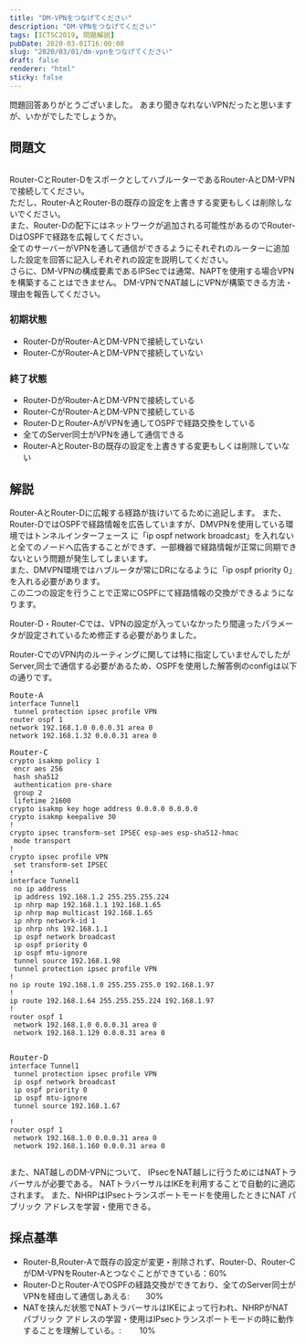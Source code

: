```yaml
---
title: "DM-VPNをつなげてください"
description: "DM-VPNをつなげてください"
tags: [ICTSC2019, 問題解説]
pubDate: 2020-03-01T16:00:00
slug: "2020/03/01/dm-vpnをつなげてください"
draft: false
renderer: "html"
sticky: false
---
```


<p>問題回答ありがとうございました。 あまり聞きなれないVPNだったと思いますが、いかがでしたでしょうか。</p>

<h2 id="%E5%95%8F%E9%A1%8C%E6%96%87">問題文&nbsp;<a href="https://wiki.icttoracon.net/ictsc2019/problems/chouett0:advertize_ospf/blog/#%E5%95%8F%E9%A1%8C%E6%96%87"></a>&nbsp;</h2>

<figure class="wp-block-image"><img decoding="async" src="https://i.imgur.com/H5lW9sI.jpg.webp" alt=""/></figure>

<p>Router-CとRouter-DをスポークとしてハブルーターであるRouter-AとDM-VPNで接続してください。<br>ただし、Router-AとRouter-Bの既存の設定を上書きする変更もしくは削除しないでください。<br>また、Router-Dの配下にはネットワークが追加される可能性があるのでRouter-DはOSPFで経路を広報してください。<br>全てのサーバーがVPNを通して通信ができるようにそれぞれのルーターに追加した設定を回答に記入しそれぞれの設定を説明してください。<br>さらに、DM-VPNの構成要素であるIPSecでは通常、NAPTを使用する場合VPNを構築することはできません。 DM-VPNでNAT越しにVPNが構築できる方法・理由を報告してください。</p>

<h3 id="%E5%88%9D%E6%9C%9F%E7%8A%B6%E6%85%8B">初期状態&nbsp;<a href="https://wiki.icttoracon.net/ictsc2019/problems/chouett0:advertize_ospf/blog/#%E5%88%9D%E6%9C%9F%E7%8A%B6%E6%85%8B"></a>&nbsp;</h3>

<ul><li>Router-DがRouter-AとDM-VPNで接続していない</li><li>Router-CがRouter-AとDM-VPNで接続していない</li></ul>

<h3 id="%E7%B5%82%E4%BA%86%E7%8A%B6%E6%85%8B">終了状態&nbsp;<a href="https://wiki.icttoracon.net/ictsc2019/problems/chouett0:advertize_ospf/blog/#%E7%B5%82%E4%BA%86%E7%8A%B6%E6%85%8B"></a>&nbsp;</h3>

<ul><li>Router-DがRouter-AとDM-VPNで接続している</li><li>Router-CがRouter-AとDM-VPNで接続している</li><li>Router-DとRouter-AがVPNを通してOSPFで経路交換をしている</li><li>全てのServer同士がVPNを通して通信できる</li><li>Router-AとRouter-Bの既存の設定を上書きする変更もしくは削除していない</li></ul>

<h2 id="%E8%A7%A3%E8%AA%AC">解説&nbsp;<a href="https://wiki.icttoracon.net/ictsc2019/problems/chouett0:advertize_ospf/blog/#%E8%A7%A3%E8%AA%AC"></a>&nbsp;</h2>

<p>Router-AとRouter-Dに広報する経路が抜けいてるために追記します。 また、Router-DではOSPFで経路情報を広告していますが、DMVPNを使用している環境ではトンネルインターフェース に「ip ospf network broadcast」を入れないと全てのノードへ広告することができず、一部機器で経路情報が正常に同期できないという問題が発生してしまいます。<br>また、DMVPN環境ではハブルータが常にDRになるように「ip ospf priority 0」を入れる必要があります。<br>この二つの設定を行うことで正常にOSPFにて経路情報の交換ができるようになります。</p>

<p>Router-D・Router-Cでは、VPNの設定が入っていなかったり間違ったパラメータが設定されているため修正する必要がありました。</p>

<p>Router-CでのVPN内のルーティングに関しては特に指定していませんでしたがServer,同士で通信する必要があるため、OSPFを使用した解答例のconfigは以下の通りです。</p>

<pre class="wp-block-preformatted">Route-A
<code>interface Tunnel1
 tunnel protection ipsec profile VPN
router ospf 1
network 192.168.1.0 0.0.0.31 area 0
network 192.168.1.32 0.0.0.31 area 0
</code></pre>

<pre class="wp-block-preformatted">Router-C
<code>crypto isakmp policy 1
 encr aes 256
 hash sha512
 authentication pre-share
 group 2
 lifetime 21600
crypto isakmp key hoge address 0.0.0.0 0.0.0.0
crypto isakmp keepalive 30
!
crypto ipsec transform-set IPSEC esp-aes esp-sha512-hmac
 mode transport
!
crypto ipsec profile VPN
 set transform-set IPSEC
!
interface Tunnel1
 no ip address
 ip address 192.168.1.2 255.255.255.224
 ip nhrp map 192.168.1.1 192.168.1.65
 ip nhrp map multicast 192.168.1.65
 ip nhrp network-id 1
 ip nhrp nhs 192.168.1.1
 ip ospf network broadcast
 ip ospf priority 0
 ip ospf mtu-ignore
 tunnel source 192.168.1.98
 tunnel protection ipsec profile VPN
!
no ip route 192.168.1.0 255.255.255.0 192.168.1.97
!
ip route 192.168.1.64 255.255.255.224 192.168.1.97
!
router ospf 1
 network 192.168.1.0 0.0.0.31 area 0
 network 192.168.1.129 0.0.0.31 area 0

</code></pre>

<pre class="wp-block-preformatted">Router-D
<code>interface Tunnel1
 tunnel protection ipsec profile VPN
 ip ospf network broadcast
 ip ospf priority 0
 ip ospf mtu-ignore
 tunnel source 192.168.1.67

!
router ospf 1
 network 192.168.1.0 0.0.0.31 area 0
 network 192.168.1.160 0.0.0.31 area 0

</code></pre>

<p>また、NAT越しのDM-VPNについて、 IPsecをNAT越しに行うためにはNATトラバーサルが必要である。 NATトラバーサルはIKEを利用することで自動的に適応されます。 また、NHRPはIPsecトランスポートモードを使用したときにNAT パブリック アドレスを学習・使用できる。</p>

<h2 id="%E6%8E%A1%E7%82%B9%E5%9F%BA%E6%BA%96">採点基準&nbsp;<a href="https://wiki.icttoracon.net/ictsc2019/problems/chouett0:advertize_ospf/blog/#%E6%8E%A1%E7%82%B9%E5%9F%BA%E6%BA%96"></a>&nbsp;</h2>

<ul><li>Router-B,Router-Aで既存の設定が変更・削除されず、Router-D、Router-CがDM-VPNをRouter-Aとつなぐことができている：60%</li><li>Router-DとRouter-AでOSPFの経路交換ができており、全てのServer同士がVPNを経由して通信しあえる:　　30%</li><li>NATを挟んだ状態でNATトラバーサルはIKEによって行われ、NHRPがNAT パブリック アドレスの学習・使用はIPsecトランスポートモードの時に動作することを理解している。:　　 10%</li></ul>
